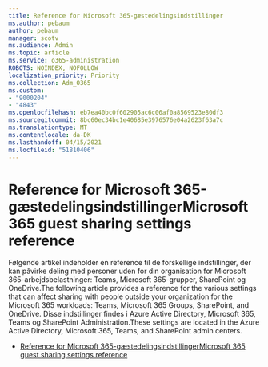 ```yaml
---
title: Reference for Microsoft 365-gæstedelingsindstillinger
ms.author: pebaum
author: pebaum
manager: scotv
ms.audience: Admin
ms.topic: article
ms.service: o365-administration
ROBOTS: NOINDEX, NOFOLLOW
localization_priority: Priority
ms.collection: Adm_O365
ms.custom:
- "9000204"
- "4843"
ms.openlocfilehash: eb7ea40bc0f602905ac6c06af0a8569523e80df3
ms.sourcegitcommit: 8bc60ec34bc1e40685e3976576e04a2623f63a7c
ms.translationtype: MT
ms.contentlocale: da-DK
ms.lasthandoff: 04/15/2021
ms.locfileid: "51810406"
---
```

# <a name="microsoft-365-guest-sharing-settings-reference"></a><span data-ttu-id="45e83-102">Reference for Microsoft 365-gæstedelingsindstillinger</span><span class="sxs-lookup"><span data-stu-id="45e83-102">Microsoft 365 guest sharing settings reference</span></span>

<span data-ttu-id="45e83-103">Følgende artikel indeholder en reference til de forskellige indstillinger, der kan påvirke deling med personer uden for din organisation for Microsoft 365-arbejdsbelastninger: Teams, Microsoft 365-grupper, SharePoint og OneDrive.</span><span class="sxs-lookup"><span data-stu-id="45e83-103">The following article provides a reference for the various settings that can affect sharing with people outside your organization for the Microsoft 365 workloads: Teams, Microsoft 365 Groups, SharePoint, and OneDrive.</span></span> <span data-ttu-id="45e83-104">Disse indstillinger findes i Azure Active Directory, Microsoft 365, Teams og SharePoint Administration.</span><span class="sxs-lookup"><span data-stu-id="45e83-104">These settings are located in the Azure Active Directory, Microsoft 365, Teams, and SharePoint admin centers.</span></span>

- [<span data-ttu-id="45e83-105">Reference for Microsoft 365-gæstedelingsindstillinger</span><span class="sxs-lookup"><span data-stu-id="45e83-105">Microsoft 365 guest sharing settings reference</span></span>](https://docs.microsoft.com/microsoft-365/solutions/microsoft-365-guest-settings?view=o365-worldwide)
